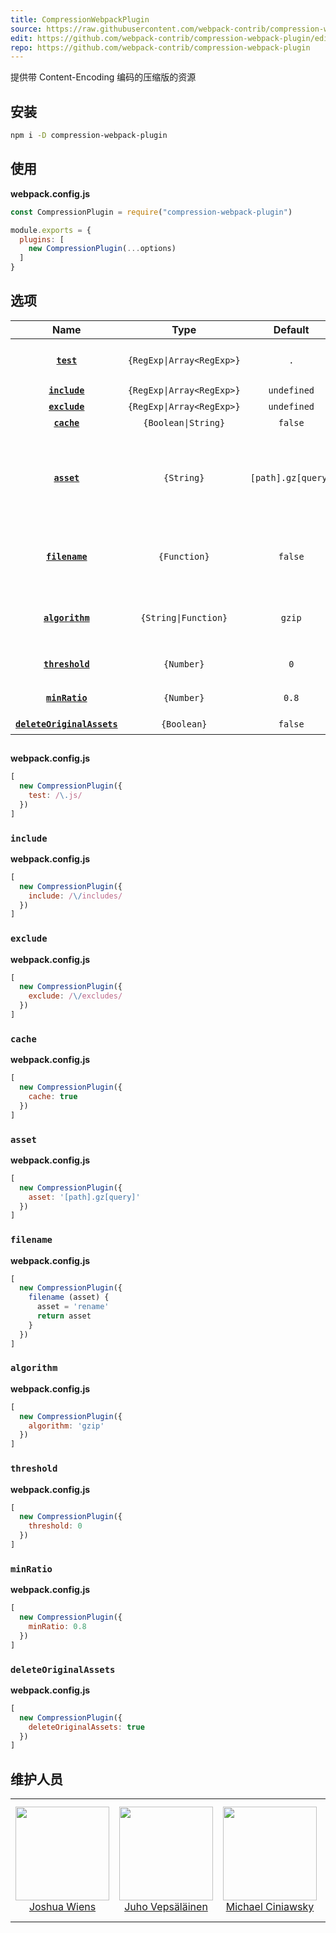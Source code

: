 ```yaml
---
title: CompressionWebpackPlugin
source: https://raw.githubusercontent.com/webpack-contrib/compression-webpack-plugin/master/README.md
edit: https://github.com/webpack-contrib/compression-webpack-plugin/edit/master/README.md
repo: https://github.com/webpack-contrib/compression-webpack-plugin
---
```

提供带 Content-Encoding 编码的压缩版的资源

## 安装

```bash
npm i -D compression-webpack-plugin
```

## 使用

**webpack.config.js**
```js
const CompressionPlugin = require("compression-webpack-plugin")

module.exports = {
  plugins: [
    new CompressionPlugin(...options)
  ]
}
```

## 选项

|Name|Type|Default|Description|
|:--:|:--:|:-----:|:----------|
|**[`test`](#test)**|`{RegExp\|Array<RegExp>}`|`.`|处理所有匹配此 `{RegExp\|Array<RegExp>}` 的资源|
|**[`include`](#include)**|`{RegExp\|Array<RegExp>}`|`undefined`|Files to `include`|
|**[`exclude`](#exclude)**|`{RegExp\|Array<RegExp>}`|`undefined`|Files to `exclude`|
|**[`cache`](#cache)**|`{Boolean\|String}`|`false`|Enable file caching|
|**[`asset`](#asset)**|`{String}`|`[path].gz[query]`|目标资源名称。`[file]` 会被替换成原始资源名称。`[path]` 会被替换成原始资源路径，`[query]` 会被替换成原始查询字符串|
|**[`filename`](#filename)**|`{Function}`|`false`|一个 `{Function}` `(asset) => asset` 函数，接收原始资源名称（通过 `asset` 选项）返回新的资源名称|
|**[`algorithm`](#algorithm)**|`{String\|Function}`|`gzip`|可以是 `(buffer, cb) => cb(buffer)` 或者是使用 `zlib` 里面的算法的 `{String}`|
|**[`threshold`](#threshold)**|`{Number}`|`0`|只处理比这个值大的资源。按字节计算|
|**[`minRatio`](#minratio)**|`{Number}`|`0.8`|只有压缩率比这个值小的资源才会被处理|
|**[`deleteOriginalAssets`](#deleteoriginalassets)**|`{Boolean}`|`false`|是否删除原始资源|

##

**webpack.config.js**
```js
[
  new CompressionPlugin({
    test: /\.js/
  })
]
```

### `include`

**webpack.config.js**
```js
[
  new CompressionPlugin({
    include: /\/includes/
  })
]
```

### `exclude`

**webpack.config.js**
```js
[
  new CompressionPlugin({
    exclude: /\/excludes/
  })
]
```

### `cache`

**webpack.config.js**
```js
[
  new CompressionPlugin({
    cache: true
  })
]
```

### `asset`

**webpack.config.js**
```js
[
  new CompressionPlugin({
    asset: '[path].gz[query]'
  })
]
```

### `filename`

**webpack.config.js**
```js
[
  new CompressionPlugin({
    filename (asset) {
      asset = 'rename'
      return asset
    }
  })
]
```

### `algorithm`

**webpack.config.js**
```js
[
  new CompressionPlugin({
    algorithm: 'gzip'
  })
]
```

### `threshold`

**webpack.config.js**
```js
[
  new CompressionPlugin({
    threshold: 0
  })
]
```

### `minRatio`

**webpack.config.js**
```js
[
  new CompressionPlugin({
    minRatio: 0.8
  })
]
```

### `deleteOriginalAssets`

**webpack.config.js**
```js
[
  new CompressionPlugin({
    deleteOriginalAssets: true
  })
]
```

## 维护人员

<table>
  <tbody>
  <tr>
    <td align="center">
      <a href="https://github.com/d3viant0ne">
        <img width="150" height="150" src="https://github.com/d3viant0ne.png?v=3&s=150">
        </br>
        Joshua Wiens
      </a>
    </td>
    <td align="center">
      <a href="https://github.com/bebraw">
        <img width="150" height="150" src="https://github.com/bebraw.png?v=3&s=150">
        </br>
        Juho Vepsäläinen
      </a>
    </td>
    <td align="center">
      <a href="https://github.com/michael-ciniawsky">
        <img width="150" height="150" src="https://github.com/michael-ciniawsky.png?v=3&s=150">
        </br>
        Michael Ciniawsky
      </a>
    </td>
    <td align="center">
      <a href="https://github.com/evilebottnawi">
        <img width="150" height="150" src="https://github.com/evilebottnawi.png?v=3&s=150">
        </br>
        Alexander Krasnoyarov
      </a>
    </td>
  </tr>
  <tbody>
</table>


[npm]: https://img.shields.io/npm/v/compression-webpack-plugin.svg
[npm-url]: https://npmjs.com/package/compression-webpack-plugin

[node]: https://img.shields.io/node/v/compression-webpack-plugin.svg
[node-url]: https://nodejs.org

[deps]: https://david-dm.org/webpack-contrib/compression-webpack-plugin.svg
[deps-url]: https://david-dm.org/webpack-contrib/compression-webpack-plugin

[test]: https://secure.travis-ci.org/webpack-contrib/compression-webpack-plugin.svg
[test-url]: http://travis-ci.org/webpack-contrib/compression-webpack-plugin

[cover]: https://codecov.io/gh/webpack-contrib/compression-webpack-plugin/branch/master/graph/badge.svg
[cover-url]: https://codecov.io/gh/webpack-contrib/compression-webpack-plugin

[chat]: https://img.shields.io/badge/gitter-webpack%2Fwebpack-brightgreen.svg
[chat-url]: https://gitter.im/webpack/webpack


